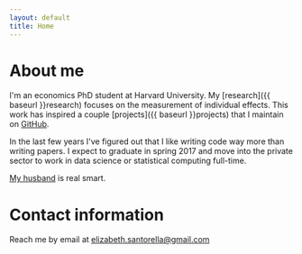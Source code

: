 ```yaml
---
layout: default
title: Home
---
```


# About me
I'm an economics PhD student at Harvard University. My [research]({{ baseurl }}research) focuses on the measurement of individual effects. This work has inspired a couple [projects]({{ baseurl }}projects) that I maintain on [GitHub](http://github.com/esantorella).

In the last few years I've figured out that I like writing code way more than writing papers. I expect to graduate in spring 2017 and move into the private sector to work in data science or statistical computing full-time.

[My husband](http://tbenthompson.com) is real smart.

# Contact information
Reach me by email at <a href="mailto:elizabeth.santorella@gmail.com">elizabeth.santorella@gmail.com</a>
